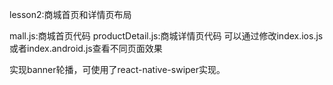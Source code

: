 lesson2:商城首页和详情页布局

mall.js:商城首页代码
productDetail.js:商城详情页代码
可以通过修改index.ios.js或者index.android.js查看不同页面效果

实现banner轮播，可使用了react-native-swiper实现。